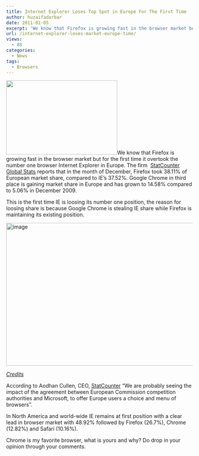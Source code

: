 ```yaml
---
title: Internet Explorer Loses Top Spot in Europe For The First Time
author: huzaifadarbar
date: 2011-01-05
excerpt: 'We know that Firefox is growing fast in the browser market but for the first time it overtook the number one browser Internet Explorer in the Europe. The firm  StatCounter Global Stats reports that in the month of December, Firefox took 38.11% of European market share, compared to...'
url: /internet-explorer-loses-market-europe-time/
views:
  - 88
categories:
  - News
tags:
  - Browsers
---
```

[<img class="alignright size-full wp-image-35809" title="ie-ff" src="http://cdn.devilsworkshop.org/files/2011/01/ie-ff.png" alt="" width="300" height="200" />][1]We know that Firefox is growing fast in the browser market but for the first time it overtook the number one browser Internet Explorer in Europe. The firm  <a href="http://gs.statcounter.com/#browser-eu-monthly-200912-201012" onclick="_gaq.push(['_trackEvent', 'outbound-article', 'http://gs.statcounter.com/#browser-eu-monthly-200912-201012', 'StatCounter Global Stats']);" >StatCounter Global Stats</a> reports that in the month of December, Firefox took 38.11% of European market share, compared to IE&#8217;s 37.52%. Google Chrome in third place is gaining market share in Europe and has grown to 14.58% compared to 5.06% in December 2009.

This is the first time IE is loosing its number one position, the reason for loosing share is because Google Chrome is stealing IE share while Firefox is maintaining its existing position.

[<img style="background-image: none; margin: 0px; padding-left: 0px; padding-right: 0px; display: inline; padding-top: 0px; border-width: 0px;" title="image" src="http://cdn.devilsworkshop.org/files/2011/01/image_thumb8.png" border="0" alt="image" width="604" height="385" />][2]

<a href="http://gs.statcounter.com/#browser-eu-monthly-200912-201012" onclick="_gaq.push(['_trackEvent', 'outbound-article', 'http://gs.statcounter.com/#browser-eu-monthly-200912-201012', 'Credits']);" ><em>Credits</em></a>

According to Aodhan Cullen, CEO, <a href="http://gs.statcounter.com/press/firefox-overtakes-internet-explorer-in-europe-in-browser-wars" onclick="_gaq.push(['_trackEvent', 'outbound-article', 'http://gs.statcounter.com/press/firefox-overtakes-internet-explorer-in-europe-in-browser-wars', 'StatCounter']);" >StatCounter</a> &#8220;We are probably seeing the impact of the agreement between European Commission competition authorities and Microsoft, to offer Europe users a choice and menu of browsers&#8221;.

In North America and world-wide IE remains at first position with a clear lead in browser market with 48.92% followed by Firefox (26.7%), Chrome (12.82%) and Safari (10.16%).

Chrome is my favorite browser, what is yours and why? Do drop in your opinion through your comments.

 [1]: http://cdn.devilsworkshop.org/files/2011/01/ie-ff.png
 [2]: http://cdn.devilsworkshop.org/files/2011/01/image8.png
